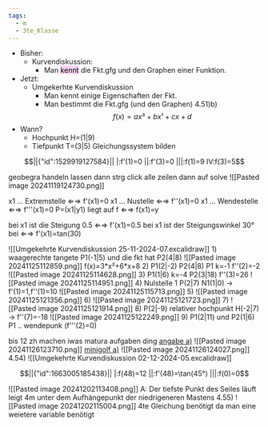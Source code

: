 ```yaml
---
tags:
  - m
  - 3te_Klasse
---
```

- Bisher: 
	- Kurvendiskussion: 
		- Man <mark style="background: #FFB8EBA6;">kennt</mark> die Fkt.gfg und den Graphen einer Funktion.
- Jetzt:
	- Umgekerhte Kurvendiskussion
		- Man kennt einige Eigenschaften der Fkt.
		- Man bestimmt die Fkt.gfg (und den Graphen)
4.51)b)
$$f(x)=ax³+bx¹+cx+d$$
- Wann?
	- Hochpunkt H=(1|9)
	- Tiefpunkt T=(3|5)
Gleichungssystem bilden
```math
||{"id":1529919127584}||

|:f'(1)=0
||:f'(3)=0
|||:f(1)=9
IV:f(3)=5
```
geobegra handeln lassen
dann strg click alle zeilen dann auf solve
![[Pasted image 20241119124730.png]]

x1 ... Extremstelle ⇐⇒ f'(x1)=0
x1 ... Nustelle ⇐⇒ f''(x1)=0
x1 ... Wendestelle ⇐⇒ f'''(x1)=0
P=(x1|y1) liegt auf f ⇐⇒ f(x1)=y

bei x1 ist die Steigung 0.5 ⇐⇒ f'(x1)=0.5
bei x1 ist der Steigungswinkel 30° bei ⇐⇒ f'(x1)=tan(30)

![[Umgekehrte Kurvendiskussion 25-11-2024-07.excalidraw]]
1)
waagerechte tangete P1(-1|5) und die fkt hat P2(4|8)
![[Pasted image 20241125112859.png]]
f(x)=3\*x²+6\*x+8
2)
P1(2|-2)
P2(4|8)
P1 k=-1
f''(2)=-2
![[Pasted image 20241125114628.png]]
3)
P1(1|6)
k=-4
P2(3|18) f''(3)=26
![[Pasted image 20241125114951.png]]
4)
Nulstelle 1
P(2|7)
N1(1|0) → f'(1)=1,f''(1)=10
![[Pasted image 20241125115713.png]]
5)
![[Pasted image 20241125121356.png]]
6)
![[Pasted image 20241125121723.png]]
7)
![[Pasted image 20241125121914.png]]
8)
P(2|-9)
relativer hochpunkt H(-2|7) → f''(7)=-18
![[Pasted image 20241125122249.png]]
9)
P1(2|11) und P2(1|6) P1 .. wendepunk (f'''(2)=0) 

bis 12 zh machen
iwas matura aufgaben ding
[angabe a)](https://aufgabenpool.at/amn/teilb1/300/Armageddon.pdf)
![[Pasted image 20241126123710.png]]
[minigolf a)](https://aufgabenpool.at/amn/teilb1/376/Minigolf.pdf)
![[Pasted image 20241126124027.png]]
4.54)
![[Umgekehrte Kurvendiskussion 02-12-2024-05.excalidraw]]
```math
||{"id":1663005185438}||

|:f(48)=12
||:f'(48)=\tan(45°)
|||:f(0)=0
```
![[Pasted image 20241202113408.png]]
A: Der tiefste Punkt des Seiles läuft leigt 4m unter dem Aufhängepunkt der niedrigeneren Mastens
4.55)
![[Pasted image 20241202115004.png]]
4te Gleichung benötigt da man eine weietere variable benötigt
